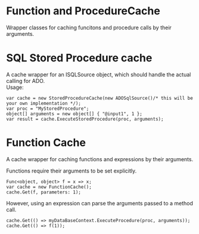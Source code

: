 # Function and ProcedureCache
Wrapper classes for caching funcitons and procedure calls by their arguments.  

# SQL Stored Procedure cache  
A cache wrapper for an ISQLSource object, which should handle the actual calling for ADO.  
Usage:  
```
var cache = new StoredProcedureCache(new ADOSqlSource()/* this will be your own implementation */);  
var proc = "MyStoredProcedure";  
object[] arguments = new object[] { "@input1", 1 };  
var result = cache.ExecuteStoredProcedure(proc, arguments);
```

  
# Function Cache  
A cache wrapper for caching functions and expressions by their arguments.  
  
Functions require their arguments to be set explicitly.  
```
Func<object, object> f = x => x;
var cache = new FunctionCache();
cache.Get(f, parameters: 1);  
```

However, using an expression can parse the arguments passed to a method call.  
```
cache.Get(() => myDataBaseContext.ExecuteProcedure(proc, arguments));
cache.Get(() => f(1));
```
